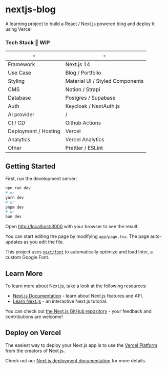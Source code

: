 # nextjs-blog

A learning project to build a React / Next.js powered blog and deploy it using Vercel

### Tech Stack 🤔 WiP

| -                    | -                               |
| -------------------- | ------------------------------- |
| Framework            | Next.js 14                      |
| Use Case             | Blog / Portfolio                |
| Styling              | Material UI / Styled Components |
| CMS                  | Notion / Strapi                 |
| Database             | Postgres / Supabase             |
| Auth                 | Keycloak / NextAuth.js          |
| AI provider          | /                               |
| CI / CD              | Github Actions                  |
| Deployment / Hosting | Vercel                          |
| Analytics            | Vercel Analytics                |
| Other                | Prettier / ESLint               |

## Getting Started

First, run the development server:

```bash
npm run dev
# or
yarn dev
# or
pnpm dev
# or
bun dev
```

Open [http://localhost:3000](http://localhost:3000) with your browser to see the result.

You can start editing the page by modifying `app/page.tsx`. The page auto-updates as you edit the file.

This project uses [`next/font`](https://nextjs.org/docs/basic-features/font-optimization) to automatically optimize and load Inter, a custom Google Font.

## Learn More

To learn more about Next.js, take a look at the following resources:

- [Next.js Documentation](https://nextjs.org/docs) - learn about Next.js features and API.
- [Learn Next.js](https://nextjs.org/learn) - an interactive Next.js tutorial.

You can check out [the Next.js GitHub repository](https://github.com/vercel/next.js/) - your feedback and contributions are welcome!

## Deploy on Vercel

The easiest way to deploy your Next.js app is to use the [Vercel Platform](https://vercel.com/new?utm_medium=default-template&filter=next.js&utm_source=create-next-app&utm_campaign=create-next-app-readme) from the creators of Next.js.

Check out our [Next.js deployment documentation](https://nextjs.org/docs/deployment) for more details.
